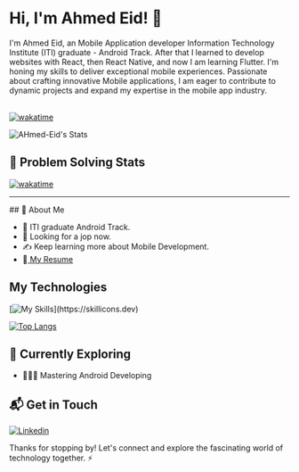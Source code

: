 # Hi, I'm Ahmed Eid! 👋

I'm Ahmed Eid, an Mobile Application developer Information Technology Institute (ITI) graduate - Android Track.
After that I learned to develop websites with React, then React Native, and now I am learning Flutter.
I'm honing my skills to deliver exceptional mobile experiences. Passionate about crafting innovative Mobile applications, I am eager to contribute to dynamic projects and expand my expertise in the mobile app industry.
<br></br>


<a href="https://wakatime.com/@EiiDoo" target="_blank">
  <img src="https://wakatime.com/badge/user/adfc4f3d-2a86-495f-8ae8-128834185e10.svg" alt="wakatime" />
</a>

![AHmed-Eid's Stats](https://github-readme-stats.vercel.app/api?username=EiiiDOo&theme=graywhitek&show_icons=true&hide_border=true&count_private=true)     

## 🧠 Problem Solving Stats
<!--[![HackerRank](https://img.shields.io/badge/HackerRank-Profile-brightgreen?logo=HackerRank)](https://www.hackerrank.com/your_username)
[![HackerRank](https://your-image-host.com/hackerrank-badge.png)](https://www.hackerrank.com/your_username)
-->

<a href="https://leetcode.com/EiiDoo" target="_blank">
  <img src="https://leetcard.jacoblin.cool/EiiDoo?theme=light&font=baloo&ext=contest" alt="wakatime" />
</a>

<hr/>
## 🚀 About Me

- 🔭 ITI graduate Android Track.
- 🤔 Looking for a jop now.
- ✍️ Keep learning more about Mobile Development. 
- 💬[ My Resume](https://drive.google.com/file/d/1xQDpfCbvXAkl7lPiNUbGZfb2rv8MRPhn/view?usp=sharing)


<!-- - 📝 I write in-depth, long-form articles on my website [theenthusiast.dev](https://theenthusiast.dev), accumulating over 20k views within just 2 months.
- 🌐 Proud member of the [Hackernoon Blogging Fellowship](https://hackernoon.com/), contributing to the tech community.
- ✍️ Content Writer at [freeCodeCamp](https://www.freecodecamp.org/), gearing up to share valuable insights with the global coding community. -->

## My Technologies
[![My Skills](https://skillicons.dev/icons?i=java,kotlin,androidstudio,flutter,dart,firebase,html,css,javascript,typescript,react,c,cpp,py,)](https://skillicons.dev)

[![Top Langs](https://github-readme-stats.vercel.app/api/top-langs/?username=EiiiDOo&theme=graywhite&layout=compact)](https://github.com/EiiiDOo)

## 🌱 Currently Exploring
  
  - 🧑🏻‍💻 Mastering Android Developing
  <!--  - Exploring the ins and outs of React and Redux for dynamic front-end experiences.
  - Navigating through the world of React Router for seamless page transitions.
  - Styling with Tailwind CSS to create modern and responsive user interfaces.
  - Building server-side applications with Django, a powerful Python web framework.
  - Diving into PostgreSQL for efficient and scalable database management. -->


## 📬 Get in Touch
[![Linkedin](https://skillicons.dev/icons?i=linkedin)](https://www.linkedin.com/in/ahmed-eid-6b3414213/)
&nbsp;


Thanks for stopping by! Let's connect and explore the fascinating world of technology together. ⚡

<!--
**EiiiDOo/EiiiDOo** is a ✨ _special_ ✨ repository because its `README.md` (this file) appears on your GitHub profile.

Here are some ideas to get you started:

- 🔭 I’m currently working on ...
- 🌱 I’m currently learning ...
- 👯 I’m looking to collaborate on ...
- 🤔 I’m looking for help with ...
- 💬 Ask me about ...
- 📫 How to reach me: ...
- 😄 Pronouns: ...
- ⚡ Fun fact: ...
-->
